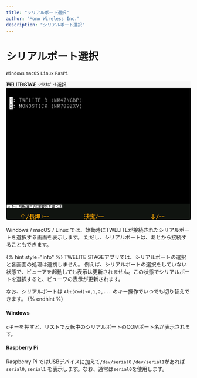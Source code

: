 ```yaml
---
title: "シリアルポート選択"
author: "Mono Wireless Inc."
description: "シリアルポート選択"
---
```


# シリアルポート選択

`Windows` `macOS` `Linux` `RasPi`

![シリアルポート選択](../../.gitbook/assets/img_sel_serial.png)

Windows / macOS / Linux では、始動時にTWELITEが接続されたシリアルポートを選択する画面を表示します。
ただし、シリアルポートは、あとから接続することもできます。

{% hint style="info" %}
TWELITE STAGEアプリでは、シリアルポートの選択と各画面の処理は連携しません。
例えば、シリアルポートの選択をしていない状態で、ビューアを起動しても表示は更新されません。この状態でシリアルポートを選択すると、ビューワの表示が更新されます。

なお、シリアルポートは `Alt(Cmd)+0,1,2,...` のキー操作でいつでも切り替えできます。
{% endhint %}



#### Windows

`c`キーを押すと、リストで反転中のシリアルポートのCOMポート名が表示されます。


#### Raspberry Pi

Raspberry Pi ではUSBデバイスに加えて`/dev/serial0` `/dev/serial1`があれば `serial0`, `serial1` を表示します。なお、通常は`serial0`を使用します。
